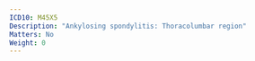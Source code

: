 ```yaml
---
ICD10: M45X5
Description: "Ankylosing spondylitis: Thoracolumbar region"
Matters: No
Weight: 0
---
```


